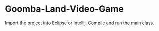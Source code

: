 Goomba-Land-Video-Game
======================

Import the project into Eclipse or Intellij.
Compile and run the main class.

